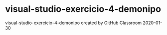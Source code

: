 # visual-studio-exercicio-4-demonipo
visual-studio-exercicio-4-demonipo created by GitHub Classroom
2020-01-30
